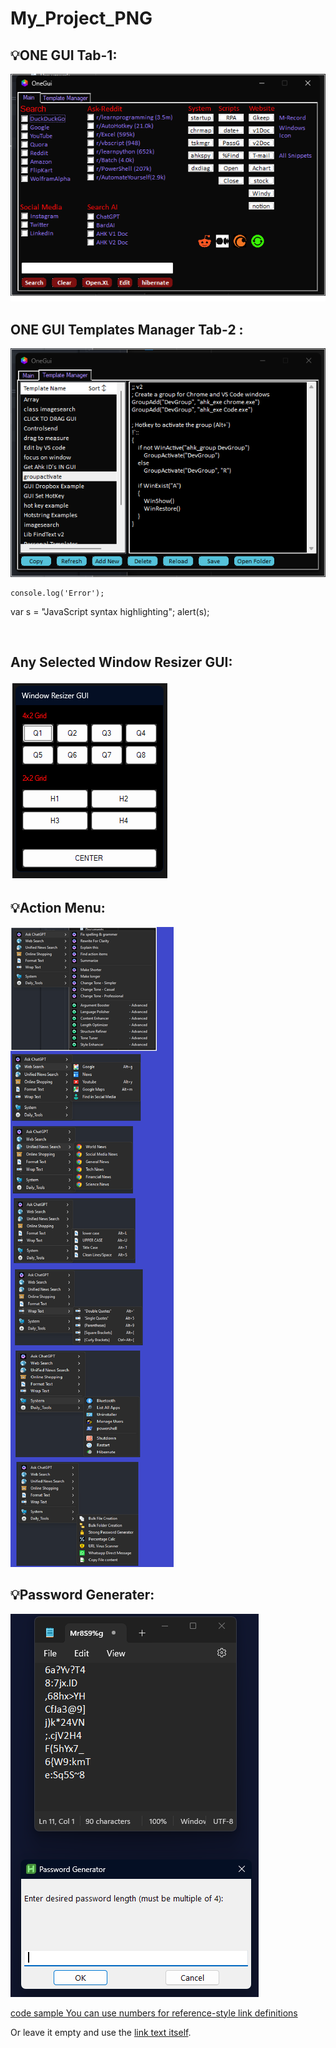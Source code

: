 # My_Project_PNG

## 💡ONE GUI Tab-1:
![Description of the image](My_AHK_Project_Snaps/ONE_GUI.png "ONE_GUI.png")

## ONE GUI Templates Manager Tab-2 :
![Description of the image](My_AHK_Project_Snaps/ONE_GUI_Templates_Manager.png "ONE_GUI_Templates_Manager")

```ahk
console.log('Error');
```

var s = "JavaScript syntax highlighting";
alert(s);

<br>

## Any Selected Window Resizer GUI:
![Description of the image](My_AHK_Project_Snaps/Window_Resizer_GUI.png "Window_Resizer_GUI")

## 💡Action Menu:
![Description of the image](My_AHK_Project_Snaps/Action_Menu.png "Action_Menu")

## 💡Password Generater:
![image](My_AHK_Project_Snaps/Password_Generator.png "Password_Generator")


[code sample You can use numbers for reference-style link definitions][1]

Or leave it empty and use the [link text itself].

[arbitrary case-insensitive reference text]: https://www.mozilla.org
[1]: http://slashdot.org
[link text itself]: http://www.reddit.com
